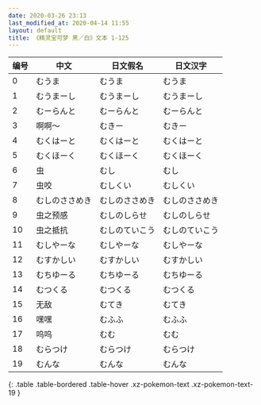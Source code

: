 ```yaml
---
date: 2020-03-26 23:13
last_modified_at: 2020-04-14 11:55
layout: default
title: 《精灵宝可梦 黑／白》文本 1-125
---
```

| 编号 | 中文 | 日文假名 | 日文汉字 |
| ---- | ---- | ---- | --- |
| 0 | むうま | むうま | むうま |
| 1 | むうまーし | むうまーし | むうまーし |
| 2 | むーらんと | むーらんと | むーらんと |
| 3 | 啊啊～ | むきー | むきー |
| 4 | むくはーと | むくはーと | むくはーと |
| 5 | むくほーく | むくほーく | むくほーく |
| 6 | 虫 | むし | むし |
| 7 | 虫咬 | むしくい | むしくい |
| 8 | むしのささめき | むしのささめき | むしのささめき |
| 9 | 虫之预感 | むしのしらせ | むしのしらせ |
| 10 | 虫之抵抗 | むしのていこう | むしのていこう |
| 11 | むしやーな | むしやーな | むしやーな |
| 12 | むすかしい | むすかしい | むすかしい |
| 13 | むちゆーる | むちゆーる | むちゆーる |
| 14 | むつくる | むつくる | むつくる |
| 15 | 无敌 | むてき | むてき |
| 16 | 嘿嘿 | むふふ | むふふ |
| 17 | 呜呜 | むむ | むむ |
| 18 | むらつけ | むらつけ | むらつけ |
| 19 | むんな | むんな | むんな |
{: .table .table-bordered .table-hover .xz-pokemon-text .xz-pokemon-text-19 }